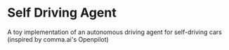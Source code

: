 # Self Driving Agent
A toy implementation of an autonomous driving agent for self-driving cars (inspired by comma.ai's Openpilot)
